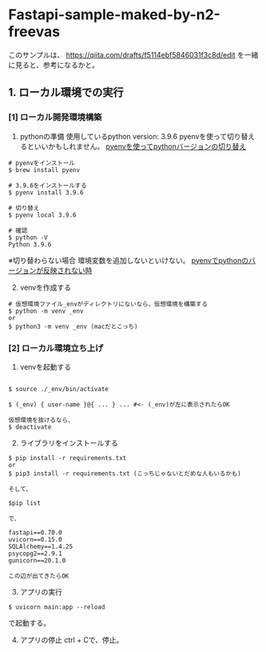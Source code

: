 # Fastapi-sample-maked-by-n2-freevas

このサンプルは、
https://qiita.com/drafts/f5114ebf5846031f3c8d/edit
を一緒に見ると、参考になるかと。

## 1. ローカル環境での実行
### [1] ローカル開発環境構築
1. pythonの準備
使用しているpython version: 3.9.6
pyenvを使って切り替えるといいかもしれません。
[pyenvを使ってpythonバージョンの切り替え](https://qiita.com/Kohey222/items/19eb9b3cbcec9b176625)
```
# pyenvをインストール
$ brew install pyenv

# 3.9.6をインストールする
$ pyenv install 3.9.6

# 切り替え
$ pyenv local 3.9.6

# 確認
$ python -V
Python 3.9.6
```
※切り替わらない場合
環境変数を追加しないといけない。
[pyenvでpythonのバージョンが反映されない時](https://qiita.com/minarai/items/297aec329f2f029bee10)

2. venvを作成する
```
# 仮想環境ファイル_envがディレクトリにないなら、仮想環境を構築する
$ python -m venv _env
or
$ python3 -m venv _env (macだとこっち)
```

### [2] ローカル環境立ち上げ
1. venvを起動する
```

$ source ./_env/bin/activate

$ (_env) { user-name }@{ ... } ... #<- (_env)が左に表示されたらOK

仮想環境を抜けるなら、
$ deactivate
```

2. ライブラリをインストールする
```
$ pip install -r requirements.txt
or
$ pip3 install -r requirements.txt (こっちじゃないとだめな人もいるかも)

そして、

$pip list

で、

fastapi==0.70.0
uvicorn==0.15.0
SQLAlchemy==1.4.25
psycopg2==2.9.1
gunicorn==20.1.0

この辺が出てきたらOK
```

3. アプリの実行
```
$ uvicorn main:app --reload
```
で起動する。

4. アプリの停止
ctrl + Cで、停止。
